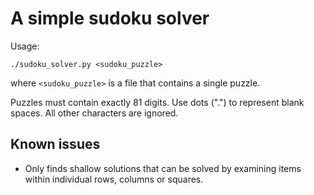 # A simple sudoku solver

Usage:

```
./sudoku_solver.py <sudoku_puzzle>
```

where `<sudoku_puzzle>` is a file that contains a single puzzle.

Puzzles must contain exactly 81 digits. Use dots (".") to represent blank
spaces. All other characters are ignored.

## Known issues

* Only finds shallow solutions that can be solved by examining items within
  individual rows, columns or squares.

